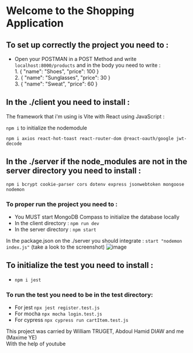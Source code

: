 # Welcome to the Shopping Application

## To set up correctly the project you need to :  

- Open your POSTMAN in a POST Method and write ``localhost:8000/products`` and in the body you need to write :  
      1.    {
                  "name": "Shoes",
                  "price": 100
            }  
      2.    {
                  "name": "Sunglasses",
                  "price": 30
            }  
      3.    {
                  "name": "Sweat",
                  "price": 60
            }

## In the ./client you need to install :

The framework that i'm using is Vite with React using JavaScript :  

``npm i``  to initialize the nodemodule

``npm i axios react-hot-toast react-router-dom @react-oauth/google jwt-decode``  

## In the ./server if the node_modules are not in the server directory you need to install :  

``npm i bcrypt cookie-parser cors dotenv express jsonwebtoken mongoose nodemon``

### To proper run the project you need to :

- You MUST start MongoDB Compass to initialize the database locally
- In the client directory :
      ``npm run dev``
- In the server directory :
      ``npm start``

In the package.json on the ./server you should integrate : 
``start "nodemon index.js"`` (take a look to the screenshot)
![image](https://github.com/Nehuuln/Shop-App/assets/113974530/43edb30e-7249-41b3-89d5-6322e08f8b2c)

## To initialize the test you need to install :  
- `npm i jest`

### To run the test you need to be in the test directory:  
- For jest `npx jest register.test.js`
- For mocha `npx mocha login.test.js`
- For cypress `npx cypress run cartItem.test.js`


This project was carried by William TRUGET, Abdoul Hamid DIAW and me (Maxime YE)  
With the help of youtube
